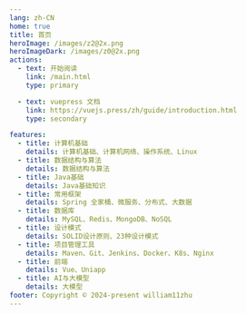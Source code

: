 ```yaml
---
lang: zh-CN
home: true
title: 首页
heroImage: /images/z2@2x.png
heroImageDark: /images/z0@2x.png
actions:
  - text: 开始阅读
    link: /main.html
    type: primary

  - text: vuepress 文档
    link: https://vuejs.press/zh/guide/introduction.html
    type: secondary

features:
  - title: 计算机基础
    details: 计算机基础、计算机网络、操作系统、Linux
  - title: 数据结构与算法
    details: 数据结构与算法
  - title: Java基础
    details: Java基础知识
  - title: 常用框架
    details: Spring 全家桶、微服务、分布式、大数据
  - title: 数据库
    details: MySQL、Redis、MongoDB、NoSQL
  - title: 设计模式
    details: SOLID设计原则、23种设计模式
  - title: 项目管理工具
    details: Maven、Git、Jenkins、Docker、K8s、Nginx
  - title: 前端
    details: Vue、Uniapp
  - title: AI与大模型
    details: 大模型
footer: Copyright © 2024-present william11zhu
---
```

